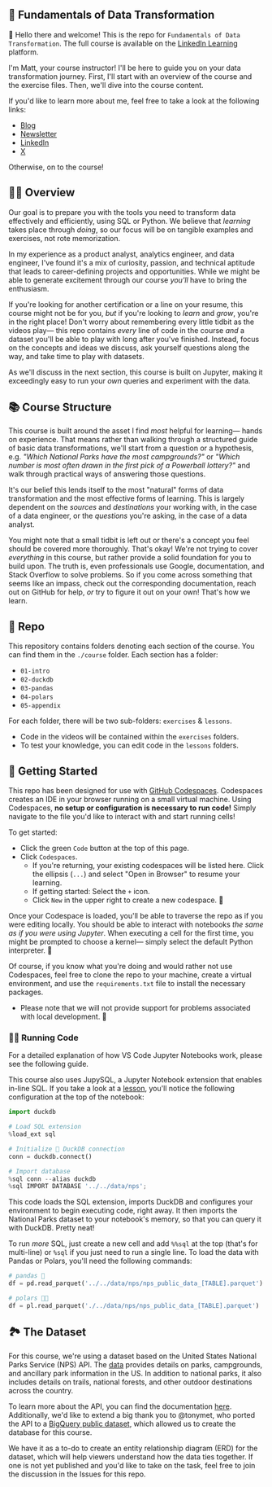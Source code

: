 ## 💾 Fundamentals of Data Transformation

👋 Hello there and welcome! This is the repo for `Fundamentals of Data Transformation`. The full course is available on the [LinkedIn Learning][lil-course-url] platform.

I'm Matt, your course instructor! I'll be here to guide you on your data transformation journey. First, I'll start with an overview of the course and the exercise files. Then, we'll dive into the course content.

If you'd like to learn more about me, feel free to take a look at the following links:

- [Blog](https://mattpalmer.io)
- [Newsletter](https://newsletter.casewhen.xyz)
- [LinkedIn](https://www.linkedin.com/in/matt-palmer)
- [X](https://x.com/mattppal)

Otherwise, on to the course!

## 👨‍🎓 Overview

Our goal is to prepare you with the tools you need to transform data effectively and efficiently, using SQL or Python. We believe that _learning_ takes place through _doing_, so our focus will be on tangible examples and exercises, not rote memorization.

In my experience as a product analyst, analytics engineer, and data engineer, I've found it's a mix of curiosity, passion, and technical aptitude that leads to career-defining projects and opportunities. While we might be able to generate excitement through our course _you'll_ have to bring the enthusiasm.

If you're looking for another certification or a line on your resume, this course might not be for you, _but_ if you're looking to _learn_ and _grow_, you're in the right place! Don't worry about remembering every little tidbit as the videos play— this repo contains _every_ line of code in the course _and_ a dataset you'll be able to play with long after you've finished. Instead, focus on the concepts and ideas we discuss, ask yourself questions along the way, and take time to play with datasets.

As we'll discuss in the next section, this course is built on Jupyter, making it exceedingly easy to run your _own_ queries and experiment with the data.

## 📚 Course Structure

This course is built around the asset I find _most_ helpful for learning— hands on experience. That means rather than walking through a structured guide of basic data transformations, we'll start from a question or a hypothesis, e.g. _"Which National Parks have the most campgrounds?"_ or _"Which number is most often drawn in the first pick of a Powerball lottery?"_ and walk through practical ways of answering those questions.

It's our belief this lends itself to the most "natural" forms of data transformation and the most effective forms of learning. This is largely dependent on the _sources_ and _destinations_ your working with, in the case of a data engineer, or the _questions_ you're asking, in the case of a data analyst.

You might note that a small tidbit is left out or there's a concept you feel should be covered more thoroughly. That's okay! We're not trying to cover _everything_ in this course, but rather provide a solid foundation for you to build upon. The truth is, even professionals use Google, documentation, and Stack Overflow to solve problems. So if you come across something that seems like an impass, check out the corresponding documentation, reach out on GitHub for help, _or_ try to figure it out on your own! That's how we learn.

## 📇 Repo

This repository contains folders denoting each section of the course. You can find them in the `./course` folder. Each section has a folder:
- `01-intro`
- `02-duckdb`
- `03-pandas`
- `04-polars`
- `05-appendix`

For each folder, there will be two sub-folders: `exercises` & `lessons`.
- Code in the videos will be contained within the `exercises` folders.
- To test your knowledge, you can edit code in the `lessons` folders.

## 🤖 Getting Started

This repo has been designed for use with [GitHub Codespaces](https://docs.github.com/codespaces/overview). Codespaces creates an IDE in your browser running on a small virtual machine. Using Codespaces, **no setup or configuration is necessary to run code!** Simply navigate to the file you'd like to interact with and start running cells!

To get started:
- Click the green `Code` button at the top of this page.
- Click `Codespaces`.
    - If you're returning, your existing codespaces will be listed here. Click the ellipsis (`...`) and select "Open in Browser" to resume your learning.
    - If getting started: Select the `+` icon.
    - Click `New` in the upper right to create a new codespace. 🎉

Once your Codespace is loaded, you'll be able to traverse the repo as if you were editing locally. You should be able to interact with notebooks _the same as if you were using Jupyter_. When executing a cell for the first time, you might be prompted to choose a kernel— simply select the default Python interpreter. 🙂

Of course, if you know what you're doing and would rather not use Codespaces, feel free to clone the repo to your machine, create a virtual environment, and use the `requirements.txt` file to install the necessary packages.

- Please note that we will not provide support for problems associated with local development. 🙏

### 🏃‍♂️ Running Code

For a detailed explanation of how VS Code Jupyter Notebooks work, please see the following guide.

This course also uses JupySQL, a Jupyter Notebook extension that enables in-line SQL. If you take a look at a [lesson](/course/02-duckdb/lessons/01-query-basics-columnar-ops.ipynb), you'll notice the following configuration at the top of the notebook:

```python
import duckdb

# Load SQL extension
%load_ext sql

# Initialize 🦆 DuckDB connection
conn = duckdb.connect()

# Import database
%sql conn --alias duckdb
%sql IMPORT DATABASE '../../data/nps';
```

This code loads the SQL extension, imports DuckDB and configures your environment to begin executing code, right away. It then imports the National Parks dataset to your notebook's memory, so that you can query it with DuckDB. Pretty neat!

To run _more_ SQL, just create a new cell and add `%%sql` at the top (that's for multi-line) or `%sql` if you just need to run a single line. To load the data with Pandas or Polars, you'll need the following commands:

```python
# pandas 🐼
df = pd.read_parquet('../../data/nps/nps_public_data_[TABLE].parquet')

# polars 🐻‍❄️
df = pl.read_parquet('./../data/nps/nps_public_data_[TABLE].parquet')
```

## 🏞️ The Dataset

For this course, we're using a dataset based on the United States National Parks Service (NPS) API. The [data](/course/data) provides details on parks, campgrounds, and ancillary park information in the US. In addition to national parks, it also includes details on trails, national forests, and other outdoor destinations across the country.

To learn more about the API, you can find the documentation [here](https://www.nps.gov/subjects/developer/api-documentation.htm). Additionally, we'd like to extend a big thank you to @tonymet, who ported the API to a [BigQuery public dataset](https://github.com/tonymet/nps-public-data), which allowed us to create the database for this course.

We have it as a to-do to create an entity relationship diagram (ERD) for the dataset, which will help viewers understand how the data ties together. If one is not yet published and you'd like to take on the task, feel free to join the discussion in the Issues for this repo.

[0]: # (Replace these placeholder URLs with actual course URLs)

[lil-course-url]: https://www.linkedin.com/learning/
[lil-thumbnail-url]: http://
